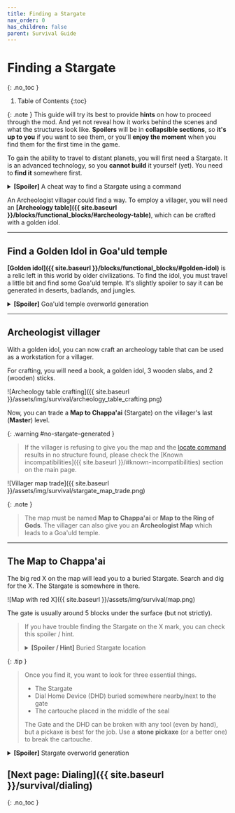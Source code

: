 ```yaml
---
title: Finding a Stargate
nav_order: 0
has_children: false
parent: Survival Guide
---
```


# Finding a Stargate
{: .no_toc }

1. Table of Contents
{:toc}

{: .note }
This guide will try its best to provide **hints** on how to proceed through the mod.
And yet not reveal how it works behind the scenes and what the structures look like.
**Spoilers** will be in **collapsible sections**,
so **it's up to you** if you want to see them,
or you'll **enjoy the moment** when you find them for the first time in the game.

To gain the ability to travel to distant planets, you will first need a Stargate.
It is an advanced technology, so you **cannot build** it yourself (yet).
You need to **find it** somewhere first.

<details markdown="block" id="locate-command">
<summary><b>[Spoiler]</b> A cheat way to find a Stargate using a command</summary>
You can use the locate command.  
`/locate structure #sgjourney:buried_stargate`

[No structure found?](#no-stargate-generated)
</details>

An Archeologist villager could find a way.
To employ a villager, you will need an **[Archeology table]({{ site.baseurl }}/blocks/functional_blocks/#archeology-table)**,
which can be crafted with a golden idol.

___

## Find a Golden Idol in Goa'uld temple

**[Golden idol]({{ site.baseurl }}/blocks/functional_blocks/#golden-idol)** is a relic left in this world by older civilizations.
To find the idol, you must travel a little bit and find some Goa'uld temple.
It's slightly spoiler to say it can be generated in deserts, badlands, and jungles.

<details markdown="block">
<summary><b>[Spoiler]</b> Goa'uld temple overworld generation</summary>
There are three types of Goa'uld temples according to the biome in which they are generated: 
[badlands ziggurats]({{ site.baseurl }}/structures/goauld_temples/#badlands-ziggurat), 
[desert pyramids]({{ site.baseurl }}/structures/goauld_temples/#abandoned-desert-pyramid), 
and [jungle pyramids]({{ site.baseurl }}/structures/goauld_temples/#jungle-pyramid).

Each temple has a room with [transport rings]({{ site.baseurl }}/blocks/technological_blocks/#transport-rings)
connected to six other nearby temples and a room with loot and a golden idol.

**A cheat way:** You can use the locate command to find the coordinates of the closest temple  
`/locate structure #sgjourney:goauld_temple`
</details>

___

## Archeologist villager
With a golden idol, you can now craft an archeology table that can be used as a workstation for a villager.

For crafting, you will need a book, a golden idol, 3 wooden slabs, and 2 (wooden) sticks.

![Archeology table crafting]({{ site.baseurl }}/assets/img/survival/archeology_table_crafting.png)

Now, you can trade a **Map to Chappa'ai** (Stargate) on the villager's last (**Master**) level.

{: .warning #no-stargate-generated }
> If the villager is refusing to give you the map and the [locate command](#locate-command) results in no structure found,
> please check the [Known incompatibilities]({{ site.baseurl }}/#known-incompatibilities) section on the main page.

![Villager map trade]({{ site.baseurl }}/assets/img/survival/stargate_map_trade.png)

{: .note }
> The map must be named **Map to Chappa'ai** or **Map to the Ring of Gods**.
> The villager can also give you an **Archeologist Map** which leads to a Goa'uld temple.


___

## The Map to Chappa'ai
The big red X on the map will lead you to a buried Stargate.
Search and dig for the X. The Stargate is somewhere in there.

![Map with red X]({{ site.baseurl }}/assets/img/survival/map.png)

The gate is usually around 5 blocks under the surface (but not strictly).

<blockquote class="warning">
<p>If you have trouble finding the Stargate on the X mark, you can check this spoiler / hint.</p>
<details markdown="block">
<summary><b>[Spoiler / Hint]</b> Buried Stargate location</summary>
The gate is always generated in the corner of the chunk.  
So you can go to the X and press `F3 + G` to show chunk boundaries.  
Find the chunk corner and dig there.  

![Chunk border with buried Stargate]({{ site.baseurl }}/assets/img/survival/chunk_border_buried_stargate.png)

</details>
</blockquote>

[//]: # (add some spoiler with structure screenshot, probably with erased address https://discord.com/channels/1011344665678708818/1061413949440020561/1287358192136884267)

{: .tip }
> Once you find it, you want to look for three essential things.
> - The Stargate
> - Dial Home Device (DHD) buried somewhere nearby/next to the gate
> - The cartouche placed in the middle of the seal  
>
> The Gate and the DHD can be broken with any tool (even by hand), but a pickaxe is best for the job.
> Use a **stone pickaxe** (or a better one) to break the cartouche.


<details markdown="block">
<summary><b>[Spoiler]</b> Stargate overworld generation</summary>
By default, **two stargates** are generated in the **overworld** (this can be changed by [datapacks]({{ site.baseurl }}/datapacks)).  
Both gates are generated and buried underground.  
The _[Alpha gate]({{ site.baseurl }}/structures/stargates/#buried-stargate)_ is generated in a horizontal position and with a seal.  
The _[Beta gate]({{ site.baseurl }}/structures/stargates/#terra-gate)_ is generated in vertical position in a small cave.  

In the overworld, the map should always lead to the sealed alpha gate.
Although there are known cases where it does not (usually when datapacks are involved),
The problem is that you won't find the Abydos address cartouche.
</details>

## [Next page: Dialing]({{ site.baseurl }}/survival/dialing)
{: .no_toc }
